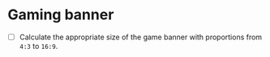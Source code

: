 # Gaming banner

- [ ] Calculate the appropriate size of the game banner with proportions from `4:3` to `16:9`.
